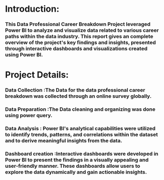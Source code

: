 # Introduction:
### This Data Professional Career Breakdown Project leveraged Power BI to analyze and visualize data related to various career paths within the data industry. This report gives an complete overview of the project's key findings and insights, presented through interactive dashboards and visualizations created using Power BI.

# Project Details:
### Data Collection :The Data for the data professional career breakdown was collected through an online survey globally.
### Data Preparation :The Data cleaning and organizing was done using power query.
### Data Analysis : Power BI's analytical capabilities were utilized to identify trends, patterns, and correlations within the dataset and to derive meaningful insights from the data.
### Dashboard creation :Interactive dashboards were developed in Power BI to present the findings in a visually appealing and user-friendly manner. These dashboards allow users to explore the data dynamically and gain actionable insights.

